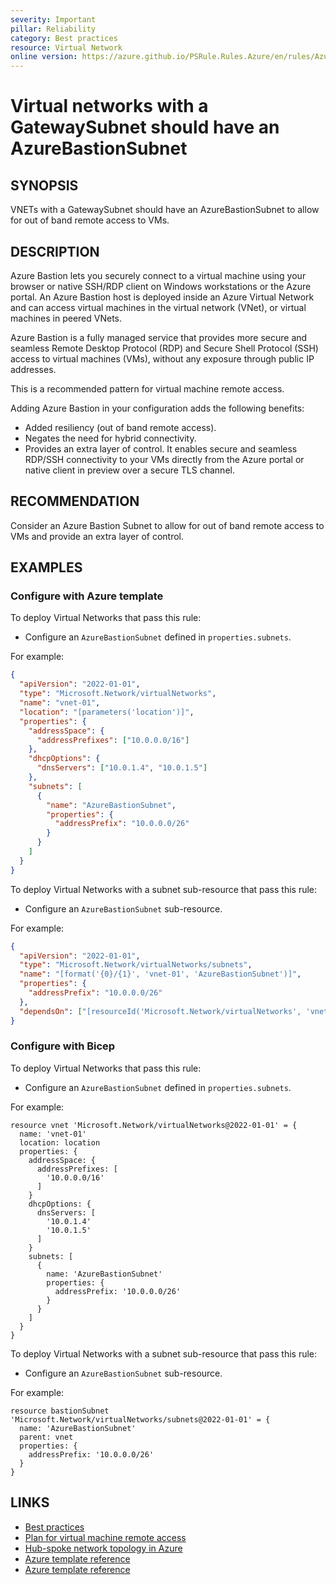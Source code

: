 ```yaml
---
severity: Important
pillar: Reliability
category: Best practices
resource: Virtual Network
online version: https://azure.github.io/PSRule.Rules.Azure/en/rules/Azure.VNET.BastionSubnet/
---
```


# Virtual networks with a GatewaySubnet should have an AzureBastionSubnet

## SYNOPSIS

VNETs with a GatewaySubnet should have an AzureBastionSubnet to allow for out of band remote access to VMs.

## DESCRIPTION

Azure Bastion lets you securely connect to a virtual machine using your browser or native SSH/RDP client on Windows workstations or the Azure portal. An Azure Bastion host is deployed inside an Azure Virtual Network and can access virtual machines in the virtual network (VNet), or virtual machines in peered VNets.

Azure Bastion is a fully managed service that provides more secure and seamless Remote Desktop Protocol (RDP) and Secure Shell Protocol (SSH) access to virtual machines (VMs), without any exposure through public IP addresses.

This is a recommended pattern for virtual machine remote access.

Adding Azure Bastion in your configuration adds the following benefits:

- Added resiliency (out of band remote access).
- Negates the need for hybrid connectivity.
- Provides an extra layer of control. It enables secure and seamless RDP/SSH connectivity to your VMs directly from the Azure portal or native client in preview over a secure TLS channel.

## RECOMMENDATION

Consider an Azure Bastion Subnet to allow for out of band remote access to VMs and provide an extra layer of control.

## EXAMPLES

### Configure with Azure template

To deploy Virtual Networks that pass this rule:

- Configure an `AzureBastionSubnet` defined in `properties.subnets`.

For example:

```json
{
  "apiVersion": "2022-01-01",
  "type": "Microsoft.Network/virtualNetworks",
  "name": "vnet-01",
  "location": "[parameters('location')]",
  "properties": {
    "addressSpace": {
      "addressPrefixes": ["10.0.0.0/16"]
    },
    "dhcpOptions": {
      "dnsServers": ["10.0.1.4", "10.0.1.5"]
    },
    "subnets": [
      {
        "name": "AzureBastionSubnet",
        "properties": {
          "addressPrefix": "10.0.0.0/26"
        }
      }
    ]
  }
}
```

To deploy Virtual Networks with a subnet sub-resource that pass this rule:

- Configure an `AzureBastionSubnet` sub-resource.

For example:

```json
{
  "apiVersion": "2022-01-01",
  "type": "Microsoft.Network/virtualNetworks/subnets",
  "name": "[format('{0}/{1}', 'vnet-01', 'AzureBastionSubnet')]",
  "properties": {
    "addressPrefix": "10.0.0.0/26"
  },
  "dependsOn": ["[resourceId('Microsoft.Network/virtualNetworks', 'vnet-02')]"]
}
```

### Configure with Bicep

To deploy Virtual Networks that pass this rule:

- Configure an `AzureBastionSubnet` defined in `properties.subnets`.

For example:

```bicep
resource vnet 'Microsoft.Network/virtualNetworks@2022-01-01' = {
  name: 'vnet-01'
  location: location
  properties: {
    addressSpace: {
      addressPrefixes: [
        '10.0.0.0/16'
      ]
    }
    dhcpOptions: {
      dnsServers: [
        '10.0.1.4'
        '10.0.1.5'
      ]
    }
    subnets: [
      {
        name: 'AzureBastionSubnet'
        properties: {
          addressPrefix: '10.0.0.0/26'
        }
      }
    ]
  }
}
```

To deploy Virtual Networks with a subnet sub-resource that pass this rule:

- Configure an `AzureBastionSubnet` sub-resource.

For example:

```bicep
resource bastionSubnet 'Microsoft.Network/virtualNetworks/subnets@2022-01-01' = {
  name: 'AzureBastionSubnet'
  parent: vnet
  properties: {
    addressPrefix: '10.0.0.0/26'
  }
}
```

## LINKS

- [Best practices](https://learn.microsoft.com/azure/architecture/framework/resiliency/design-best-practices)
- [Plan for virtual machine remote access](https://learn.microsoft.com/azure/cloud-adoption-framework/ready/azure-best-practices/plan-for-virtual-machine-remote-access)
- [Hub-spoke network topology in Azure](https://learn.microsoft.com/azure/architecture/reference-architectures/hybrid-networking/hub-spoke)
- [Azure template reference](https://learn.microsoft.com/azure/templates/microsoft.network/virtualnetworks)
- [Azure template reference](https://learn.microsoft.com/azure/templates/microsoft.network/virtualnetworks/subnets)
